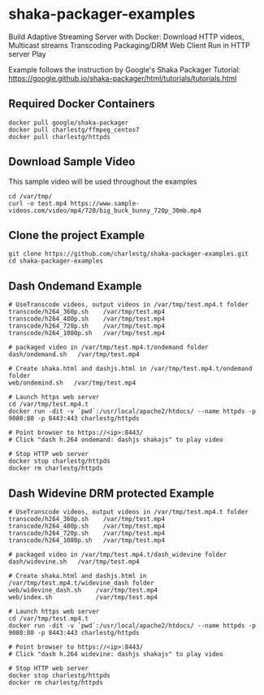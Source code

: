# shaka-packager-examples
Build Adaptive Streaming Server with Docker:
    Download HTTP videos, Multicast streams
    Transcoding
    Packaging/DRM
    Web Client
    Run in HTTP server
    Play

Example follows the instruction by Google's Shaka Packager Tutorial: https://google.github.io/shaka-packager/html/tutorials/tutorials.html

## Required Docker Containers
```
docker pull google/shaka-packager
docker pull charlestg/ffmpeg_centos7
docker pull charlestg/httpds
```


## Download Sample Video

This sample video will be used throughout the examples

```
cd /var/tmp/
curl -o test.mp4 https://www.sample-videos.com/video/mp4/720/big_buck_bunny_720p_30mb.mp4
```

## Clone the project Example

```
git clone https://github.com/charlestg/shaka-packager-examples.git
cd shaka-packager-examples

```

## Dash Ondemand Example

```
# UseTranscode videos, output videos in /var/tmp/test.mp4.t folder
transcode/h264_360p.sh    /var/tmp/test.mp4
transcode/h264_480p.sh    /var/tmp/test.mp4
transcode/h264_720p.sh    /var/tmp/test.mp4
transcode/h264_1080p.sh   /var/tmp/test.mp4

# packaged video in /var/tmp/test.mp4.t/ondemand folder
dash/ondemand.sh   /var/tmp/test.mp4

# Create shaka.html and dashjs.html in /var/tmp/test.mp4.t/ondemand folder
web/ondemind.sh   /var/tmp/test.mp4

# Launch https web server
cd /var/tmp/test.mp4.t
docker run -dit -v `pwd`:/usr/local/apache2/htdocs/ --name httpds -p 9080:80 -p 8443:443 charlestg/httpds

# Point browser to https://<ip>:8443/
# Click "dash h.264 ondemand: dashjs shakajs" to play video

# Stop HTTP web server
docker stop charlestg/httpds
docker rm charlestg/httpds    
```

## Dash Widevine DRM protected Example

```
# UseTranscode videos, output videos in /var/tmp/test.mp4.t folder
transcode/h264_360p.sh    /var/tmp/test.mp4
transcode/h264_480p.sh    /var/tmp/test.mp4
transcode/h264_720p.sh    /var/tmp/test.mp4
transcode/h264_1080p.sh   /var/tmp/test.mp4

# packaged video in /var/tmp/test.mp4.t/dash_widevine folder
dash/widevine.sh   /var/tmp/test.mp4

# Create shaka.html and dashjs.html in /var/tmp/test.mp4.t/widevine_dash folder
web/widevine_dash.sh    /var/tmp/test.mp4
web/index.sh            /var/tmp/test.mp4

# Launch https web server
cd /var/tmp/test.mp4.t
docker run -dit -v `pwd`:/usr/local/apache2/htdocs/ --name httpds -p 9080:80 -p 8443:443 charlestg/httpds

# Point browser to https://<ip>:8443/
# Click "dash h.264 widevine: dashjs shakajs" to play video

# Stop HTTP web server
docker stop charlestg/httpds
docker rm charlestg/httpds 
```
